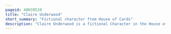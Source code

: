 ```yaml
---
pageid: 40039520
title: "Claire Underwood"
short_summary: "Fictional character from House of Cards"
description: "Claire Underwood is a fictional Character in the House of Cards played by Robin Wright. She is the Wife of the Show's Protagonist Frank Underwood and the main Protagonist in the final Season. She is a Lobbyist and runs an environmental nonprofit Organization, but in later Seasons ascends to the Positions of Second Lady of the United States, First Lady of the United States, the United States Ambassador to the United Nations, Vice President of the United States, and finally the 47th President of the United States. Claire made her first Appearance in the Series' Pilot Episode, 'Chapter 1'. The Character is based on Elizabeth Urquhart, a Character from the eponymous british Miniseries from which the current Series is derived. Unlike the original Character, however, Claire has her own Storylines."
---
```

